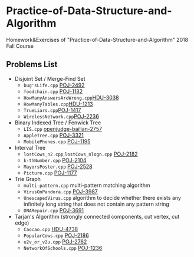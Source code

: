 # Practice-of-Data-Structure-and-Algorithm
Homework&amp;Exercises of "Practice-of-Data-Structure-and-Algorithm" 2018 Fall Course

## Problems List

- Disjoint Set / Merge-Find Set
  - `bug'sLife.cpp` [POJ-2492](http://poj.org/problem?id=2492)
  - `foodchain.cpp` [POJ-1182](http://poj.org/problem?id=1182)
  - `HowManyAnswersAreWrong.cpp`[HDU-3038](http://acm.hdu.edu.cn/showproblem.php?pid=3038)
  - `HowManyTables.cpp`[HDU-1213](http://acm.hdu.edu.cn/showproblem.php?pid=1213)
  - `TrueLiars.cpp`[POJ-1417](http://poj.org/problem?id=1417)
  - `WirelessNetwork.cpp`[POJ-2236](http://poj.org/problem?id=2236)
- Binary Indexed Tree / Fenwick Tree
  - `LIS.cpp` [openjudge-bailian-2757](http://bailian.openjudge.cn/practice/2757/)
  - `AppleTree.cpp` [POJ-3321](http://poj.org/problem?id=3321)
  - `MobilePhones.cpp` [POJ-1195](http://poj.org/problem?id=1195)
- Interval Tree
  - `lostCows_n2.cpp`,`lostCows_nlogn.cpp` [POJ-2182](http://poj.org/problem?id=2182)
  - `k-thNumber.cpp` [POJ-2104](http://poj.org/problem?id=2104)
  - `MayorsPoster.cpp` [POJ-2528](http://poj.org/problem?id=2528)
  - `Picture.cpp` [POJ-1177](http://poj.org/problem?id=1177)
- Trie Graph
  - `multi-pattern.cpp` multi-pattern matching algorithm
  - `VirusOnPandora.cpp` [POJ-3987](http://poj.org/problem?id=3987)
  - `UnescapedVirus.cpp` algorithm to decide whether there exists any infinitely long string that does not contain any pattern string
  - `DNARepair.cpp` [POJ-3691](http://poj.org/problem?id=3691)
- Tarjan's Algorithm (strongly connected components, cut vertex, cut edge)
  - `Caocao.cpp` [HDU-4738](http://acm.hdu.edu.cn/showproblem.php?pid=4738)
  - `PopularCows.cpp` [POJ-2186](http://poj.org/problem?id=2186)
  - `u2v_or_v2u.cpp` [POJ-2762](http://poj.org/problem?id=2762)
  - `NetworkOfSchools.cpp` [POJ-1236](http://poj.org/problem?id=1236)
